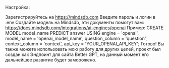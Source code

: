 Настройка:

Зарегистрируйтесь на https://mindsdb.com
Введите пароль и логин в .env
Создайте модель на Mindsdb, эти документы помогут вам: https://docs.mindsdb.com/integrations/ai-engines/openai Пример: CREATE MODEL model_name PREDICT answer USING engine = 'openai', model_name = 'openai_model_name', question_column = 'question', context_column = 'context', api_key = 'YOUR_OPENAI_API_KEY';
Готово! Вы также можете использовать мою работу для других целей, проект был создан как Эндпоинт для сайта Better GPT, на данный момент его дальнейшее развитие будет заморожено.
